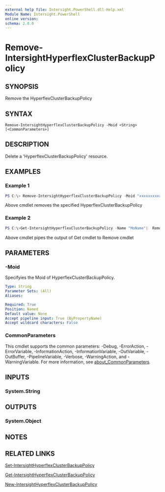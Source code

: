 ```yaml
---
external help file: Intersight.PowerShell.dll-Help.xml
Module Name: Intersight.PowerShell
online version:
schema: 2.0.0
---
```


# Remove-IntersightHyperflexClusterBackupPolicy

## SYNOPSIS
Remove the HyperflexClusterBackupPolicy

## SYNTAX

```
Remove-IntersightHyperflexClusterBackupPolicy -Moid <String> [<CommonParameters>]
```

## DESCRIPTION
Delete a &apos;HyperflexClusterBackupPolicy&apos; resource.

## EXAMPLES

### Example 1
```powershell
PS C:\> Remove-IntersightHyperflexClusterBackupPolicy -Moid "xxxxxxxxxxxxxxxxxxxxxxxxxxx"
```
Above cmdlet removes the specified HyperflexClusterBackupPolicy 

### Example 2
```powershell
PS C:\>Get-IntersightHyperflexClusterBackupPolicy -Name "MoName"|  Remove-IntersightHyperflexClusterBackupPolicy
```
Above cmdlet pipes the output of Get cmdlet to Remove cmdlet

## PARAMETERS

### -Moid
Specifyies the Moid of HyperflexClusterBackupPolicy.

```yaml
Type: String
Parameter Sets: (All)
Aliases:

Required: True
Position: Named
Default value: None
Accept pipeline input: True (ByPropertyName)
Accept wildcard characters: False
```

### CommonParameters
This cmdlet supports the common parameters: -Debug, -ErrorAction, -ErrorVariable, -InformationAction, -InformationVariable, -OutVariable, -OutBuffer, -PipelineVariable, -Verbose, -WarningAction, and -WarningVariable. For more information, see [about_CommonParameters](http://go.microsoft.com/fwlink/?LinkID=113216).

## INPUTS

### System.String

## OUTPUTS

### System.Object
## NOTES

## RELATED LINKS

[Set-IntersightHyperflexClusterBackupPolicy](./Set-IntersightHyperflexClusterBackupPolicy.md)

[Get-IntersightHyperflexClusterBackupPolicy](./Get-IntersightHyperflexClusterBackupPolicy.md)

[New-IntersightHyperflexClusterBackupPolicy](./New-IntersightHyperflexClusterBackupPolicy.md)

